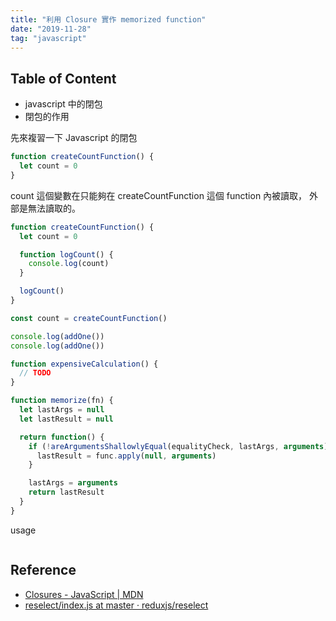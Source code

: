 ```yaml
---
title: "利用 Closure 實作 memorized function"
date: "2019-11-28"
tag: "javascript"
---
```


## Table of Content

- javascript 中的閉包
- 閉包的作用

先來複習一下 Javascript 的閉包

```js
function createCountFunction() {
  let count = 0
}
```

count 這個變數在只能夠在 createCountFunction 這個 function 內被讀取， 外部是無法讀取的。

```js
function createCountFunction() {
  let count = 0

  function logCount() {
    console.log(count)
  }

  logCount()
}
```

```js
const count = createCountFunction()

console.log(addOne())
console.log(addOne())
```

```js
function expensiveCalculation() {
  // TODO
}
```

```js
function memorize(fn) {
  let lastArgs = null
  let lastResult = null

  return function() {
    if (!areArgumentsShallowlyEqual(equalityCheck, lastArgs, arguments)) {
      lastResult = func.apply(null, arguments)
    }

    lastArgs = arguments
    return lastResult
  }
}
```

usage

```js
```

## Reference

- [Closures - JavaScript | MDN](https://developer.mozilla.org/en-US/docs/Web/JavaScript/Closures)
- [reselect/index.js at master · reduxjs/reselect](https://github.com/reduxjs/reselect/blob/master/src/index.js#L21)
